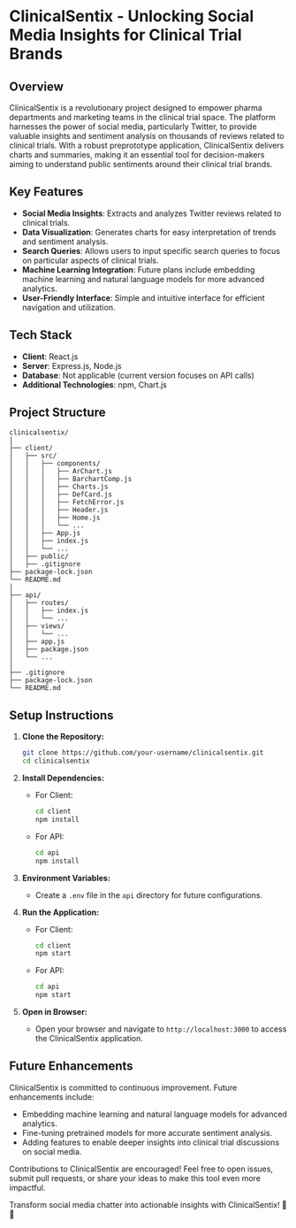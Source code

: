 # ClinicalSentix - Unlocking Social Media Insights for Clinical Trial Brands

## Overview

ClinicalSentix is a revolutionary project designed to empower pharma departments and marketing teams in the clinical trial space. The platform harnesses the power of social media, particularly Twitter, to provide valuable insights and sentiment analysis on thousands of reviews related to clinical trials. With a robust preprototype application, ClinicalSentix delivers charts and summaries, making it an essential tool for decision-makers aiming to understand public sentiments around their clinical trial brands.

## Key Features

- **Social Media Insights**: Extracts and analyzes Twitter reviews related to clinical trials.
- **Data Visualization**: Generates charts for easy interpretation of trends and sentiment analysis.
- **Search Queries**: Allows users to input specific search queries to focus on particular aspects of clinical trials.
- **Machine Learning Integration**: Future plans include embedding machine learning and natural language models for more advanced analytics.
- **User-Friendly Interface**: Simple and intuitive interface for efficient navigation and utilization.

## Tech Stack

- **Client**: React.js
- **Server**: Express.js, Node.js
- **Database**: Not applicable (current version focuses on API calls)
- **Additional Technologies**: npm, Chart.js

## Project Structure

```plaintext
clinicalsentix/
│
├── client/
│   ├── src/
│   │   ├── components/
│   │   │   ├── ArChart.js
│   │   │   ├── BarchartComp.js
│   │   │   ├── Charts.js
│   │   │   ├── DefCard.js
│   │   │   ├── FetchError.js
│   │   │   ├── Header.js
│   │   │   ├── Home.js
│   │   │   └── ...
│   │   ├── App.js
│   │   ├── index.js
│   │   └── ...
│   ├── public/
│   ├── .gitignore
├── package-lock.json
└── README.md
│
├── api/
│   ├── routes/
│   │   ├── index.js
│   │   └── ...
│   ├── views/
│   │   └── ...
│   ├── app.js
│   ├── package.json
│   └── ...
│
├── .gitignore
├── package-lock.json
└── README.md
```

## Setup Instructions

1. **Clone the Repository:**
   ```bash
   git clone https://github.com/your-username/clinicalsentix.git
   cd clinicalsentix
   ```

2. **Install Dependencies:**
   - For Client:
     ```bash
     cd client
     npm install
     ```

   - For API:
     ```bash
     cd api
     npm install
     ```

3. **Environment Variables:**
   - Create a `.env` file in the `api` directory for future configurations.

4. **Run the Application:**
   - For Client:
     ```bash
     cd client
     npm start
     ```

   - For API:
     ```bash
     cd api
     npm start
     ```

5. **Open in Browser:**
   - Open your browser and navigate to `http://localhost:3000` to access the ClinicalSentix application.

## Future Enhancements

ClinicalSentix is committed to continuous improvement. Future enhancements include:

- Embedding machine learning and natural language models for advanced analytics.
- Fine-tuning pretrained models for more accurate sentiment analysis.
- Adding features to enable deeper insights into clinical trial discussions on social media.


Contributions to ClinicalSentix are encouraged! Feel free to open issues, submit pull requests, or share your ideas to make this tool even more impactful.

Transform social media chatter into actionable insights with ClinicalSentix! 🚀💊
